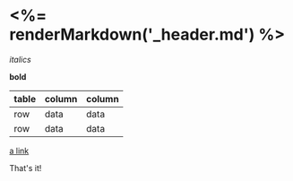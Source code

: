 # <%= renderMarkdown('_header.md') %>

*italics*

**bold**

table | column | column
------|--------|-------
  row |   data |   data
  row |   data |   data

[a link](example.com)

That's it!
